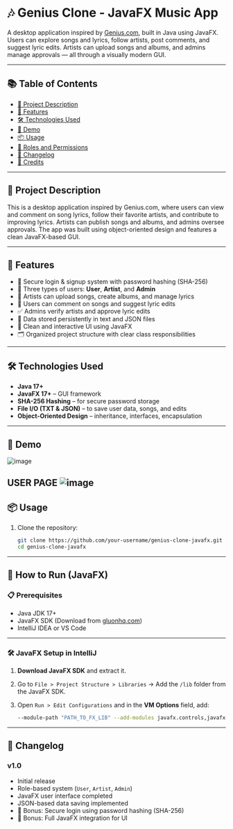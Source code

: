 # 🎶 Genius Clone - JavaFX Music App

A desktop application inspired by [Genius.com](https://genius.com), built in Java using JavaFX. Users can explore songs and lyrics, follow artists, post comments, and suggest lyric edits. Artists can upload songs and albums, and admins manage approvals — all through a visually modern GUI.

---

## 📚 Table of Contents

- [🎯 Project Description](#-project-description)
- [🚀 Features](#-features)
- [🛠️ Technologies Used](#-technologies-used)
- [📸 Demo](#-demo)
- [📦 Usage](#-usage)
- [👥 Roles and Permissions](#-roles-and-permissions)
- [📝 Changelog](#-changelog)
- [👏 Credits](#-credits)

---

## 🎯 Project Description

This is a desktop application inspired by Genius.com, where users can view and comment on song lyrics, follow their favorite artists, and contribute to improving lyrics. Artists can publish songs and albums, and admins oversee approvals. The app was built using object-oriented design and features a clean JavaFX-based GUI.

---

## 🚀 Features

- 🔐 Secure login & signup system with password hashing (SHA-256)
- 👥 Three types of users: **User**, **Artist**, and **Admin**
- 🎵 Artists can upload songs, create albums, and manage lyrics
- 💬 Users can comment on songs and suggest lyric edits
- ✅ Admins verify artists and approve lyric edits
- 📁 Data stored persistently in text and JSON files
- 🎨 Clean and interactive UI using JavaFX
- 🗂 Organized project structure with clear class responsibilities

---

## 🛠️ Technologies Used

- **Java 17+**
- **JavaFX 17+** – GUI framework
- **SHA-256 Hashing** – for secure password storage
- **File I/O (TXT & JSON)** – to save user data, songs, and edits
- **Object-Oriented Design** – inheritance, interfaces, encapsulation

---

## 📸 Demo
![image](https://github.com/user-attachments/assets/a0ea3b9e-a53c-40ac-90fa-83bf6d5fe705)

USER PAGE
![image](https://github.com/user-attachments/assets/82cecb29-e31a-4bf3-96bd-f7f1ffc158e3)
---

## 📦 Usage

1. Clone the repository:
   ```bash
   git clone https://github.com/your-username/genius-clone-javafx.git
   cd genius-clone-javafx
---

## 🚀 How to Run (JavaFX)

### 📋 Prerequisites

- Java JDK 17+
- JavaFX SDK (Download from [gluonhq.com](https://gluonhq.com/products/javafx/))
- IntelliJ IDEA or VS Code

---

### 🛠️ JavaFX Setup in IntelliJ

1. **Download JavaFX SDK** and extract it.
2. Go to `File > Project Structure > Libraries` → Add the `/lib` folder from the JavaFX SDK.
3. Open `Run > Edit Configurations` and in the **VM Options** field, add:

   ```bash
   --module-path "PATH_TO_FX_LIB" --add-modules javafx.controls,javafx.fxml
_ _ _

## 📜 Changelog

### v1.0

- Initial release  
- Role-based system (`User`, `Artist`, `Admin`)  
- JavaFX user interface completed  
- JSON-based data saving implemented  
- 🔐 Bonus: Secure login using password hashing (SHA-256)  
- 🎨 Bonus: Full JavaFX integration for UI
